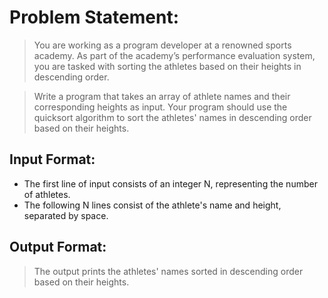 # Problem Statement: 
> You are working as a program developer at a renowned sports academy. As part of the academy’s performance evaluation system, you are tasked with sorting the athletes based on their heights in descending order.

> Write a program that takes an array of athlete names and their corresponding heights as input. Your program should use the quicksort algorithm to sort the athletes' names in descending order based on their heights.

## Input Format:

- The first line of input consists of an integer N, representing the number of athletes.
- The following N lines consist of the athlete's name and height, separated by space.
## Output Format:
>The output prints the athletes' names sorted in descending order based on their heights.